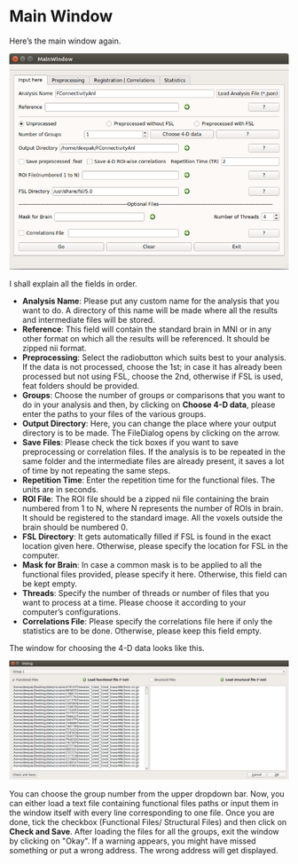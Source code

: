 # Main Window 
Here&rsquo;s the main window again.

![MainWindow](images/MainWindow.png)

I shall explain all the fields in order.

* **Analysis Name**: Please put any custom name for the analysis that you want to do. A directory of this name will be made where all the results and intermediate files will be stored.
* **Reference**: This field will contain the standard brain in MNI or in any other format on which all the results will be referenced. It should be zipped nii format.
* **Preprocessing**: Select the radiobutton which suits best to your analysis. If the data is not processed, choose the 1st; in case it has already been processed but not using FSL, choose the 2nd, otherwise if FSL is used, feat folders should be provided.
* **Groups**: Choose the number of groups or comparisons that you want to do in your analysis and then, by clicking on **Choose 4-D data**, please enter the paths to your files of the various groups. 
* **Output Directory**: Here, you can change the place where your output directory is to be made. The FileDialog opens by clicking on the arrow.
* **Save Files**: Please check the tick boxes if you want to save preprocessing or correlation files. If the analysis is to be repeated in the same folder and the intermediate files are already present, it saves a lot of time by not repeating the same steps.
* **Repetition Time**: Enter the repetition time for the functional files. The units are in seconds.
* **ROI File**: The ROI file should be a zipped nii file containing the brain numbered from 1 to N, where N represents the number of ROIs in brain. It should be registered to the standard image. All the voxels outside the brain should be numbered 0.
* **FSL Directory**: It gets automatically filled if FSL is found in the exact location given here. Otherwise, please specify the location for FSL in the computer.
* **Mask for Brain**: In case a common mask is to be applied to all the functional files provided, please specify it here. Otherwise, this field can be kept empty.
* **Threads**: Specify the number of threads or number of files that you want to process at a time. Please choose it according to your computer&rsquo;s configurations.
* **Correlations File**: Please specify the correlations file here if only the statistics are to be done. Otherwise, please keep this field empty.

The window for choosing the 4-D data looks like this.

![Dialog1](images/Dialog1.png)

You can choose the group number from the upper dropdown bar. Now, you can either load a text file containing functional files paths or input them in the window itself with every line corresponding to one file. Once you are done, tick the checkbox (Functional Files/ Structural Files) and then click on **Check and Save**. After loading the files for all the groups, exit the window by clicking on "Okay". If a warning appears, you might have missed something or put a wrong address. The wrong address will get displayed. 